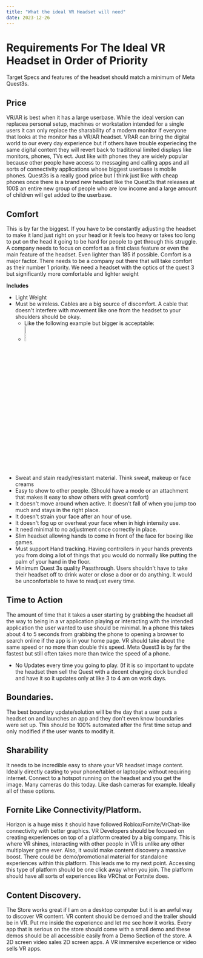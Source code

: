 ```yaml
---
title: "What the ideal VR Headset will need"
date: 2023-12-26
---
```



# Requirements For The Ideal VR Headset in Order of Priority
Target Specs and features of the headset should match a minimum of Meta Quest3s.

## Price
VR/AR is best when it has a large userbase. While the ideal version can replacea personal setup,  machines or workstation intended for a single users it can only replace the sharability of a modern monitor if everyone that looks at the monitor has a VR/AR headset. VRAR can bring the digital world to our every day experience but if others have trouble experiecing the same digital content they will revert back to traditional limited displays like monitors, phones, TVs ect. Just like with phones they are widely popular because other people have access to messaging and calling apps and all sorts of connectivity applications whose biggest userbase is mobile phones. Quest3s is a really good price but I think just like with cheap phones once there is a brand new headset like the Quest3s that releases at 100$ an entire new group of people who are low income and a large amount of children will get added to the userbase.

## Comfort
This is by far the biggest. If you have to be constantly adjusting the headset to make it land just right on your head or it feels too heavy or takes too long to put on the head it going to be hard for people to get through this struggle. A company needs to focus on comfort as a first class feature or even the main feature of the headset. Even lighter than 185 if possible. Comfort is a major factor. There needs to be a company out there that will take comfort as their number 1 priority. We need a headset with the optics of the quest 3 but significantly more comfortable and lighter weight 

**Includes**
- Light Weight
- Must be wireless. Cables are a big source of discomfort. A cable that doesn't interfere with movement like one from the headset to your shoulders should be okay. 
  - Like the following example but bigger is acceptable:
  - <img src="https://www.vuzix.com/cdn/shop/products/Product_Image_Vuzix_Accessories_collar1.png?v=1628086943" alt="Sample Image" style="width:10%; height:auto;">
- Sweat and stain ready/resistant material. Think sweat, makeup or face creams
- Easy to show to other people. (Should have a mode or an attachment that makes it easy to show others with great comfort)
- It doesn't move around when active. It doesn't fall of when you jump too much and stays in the right place.
- It doesn't strain your face after an hour of use.
- It doesn't fog up or overheat your face when in high intensity use.
- It need minimal to no adjustment once correctly in place.
- Slim headset allowing hands to come in front of the face for boxing like games.
- Must support Hand tracking. Having controllers in your hands prevents you from doing a lot of things that you would do normally like putting the palm of your hand in the floor.
- Minimum Quest 3s quality Passthrough. Users shouldn't have to take their headset off to drink water or close a door or do anything. It would be unconfortable to have to readjust every time.


## Time to Action
The amount of time that it takes a user starting by grabbing the headset all the way to being in a vr application playing or interacting with the intended application the user wanted to use should be minimal. In a phone this takes about 4 to 5 seconds from grabbing the phone to opening a browser to search online if the app is in your home page. VR should take about the same speed or no more than double this speed. Meta Quest3 is by far the fastest but still often takes more than twice the speed of a phone.
- No Updates every time you going to play. (If it is so important to update the headset then sell the Quest with a decent charging dock bundled and have it so it updates only at like 3 to 4 am on work days.

## Boundaries.
The best boundary update/solution will be the day that a user puts a headset on and launches an app and they don't even know boundaries were set up. This should be 100% automated after the first time setup and only modified if the user wants to modify it. 

## Sharability
It needs to be incredible easy to share your VR headset image content. Ideally directly casting to your phone/tablet or laptop/pc without requiring internet. Connect to a hotspot running on the headset and you get the image. Many cameras do this today. Like dash cameras for example. Ideally all of these options.

## Fornite Like Connectivity/Platform.
Horizon is a huge miss it should have followed Roblox/Fornite/VrChat-like connectivity with better graphics. VR Developers should be focused on creating experiences on top of a platform created by a big company. This is where VR shines, interacting with other people in VR is unlike any other multiplayer game ever.  Also, it would make content discovery a massive boost. There could be demo/promotional material for standalone experiences within this platform. This leads me to my next point.
Accessing this type of platform should be one click away when you join. The platform should have all sorts of experiences like VRChat or Fortnite does.

## Content Discovery.
The Store works great if I am on a desktop computer but it is an awful way to discover VR content. VR content should be demoed and the trailer should be in VR. Put me inside the experience and let me see how it works. Every app that is serious on the store should come with a small demo and these demos should be all accessible easily from a Demo Section of the store. A 2D screen video sales 2D screen apps. A VR immersive experience or video sells VR apps.

